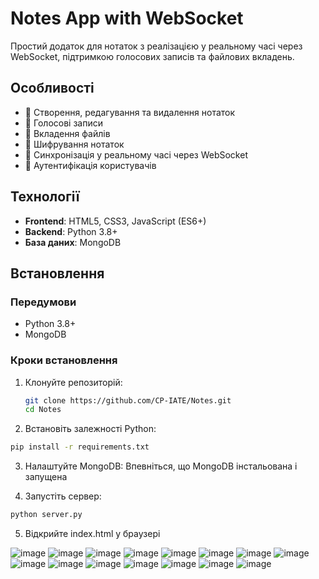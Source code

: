 # Notes App with WebSocket

Простий додаток для нотаток з реалізацією у реальному часі через WebSocket, підтримкою голосових записів та файлових вкладень.

## Особливості
- 📝 Створення, редагування та видалення нотаток
- 🎤 Голосові записи
- 📎 Вкладення файлів
- 🔐 Шифрування нотаток
- 🔄 Синхронізація у реальному часі через WebSocket
- 👤 Аутентифікація користувачів

## Технології
- **Frontend**: HTML5, CSS3, JavaScript (ES6+)
- **Backend**: Python 3.8+
- **База даних**: MongoDB
  
## Встановлення

### Передумови
- Python 3.8+
- MongoDB

### Кроки встановлення
1. Клонуйте репозиторій:
   ```bash
   git clone https://github.com/CP-IATE/Notes.git
   cd Notes
   ```
2. Встановіть залежності Python:

  ```bash
  pip install -r requirements.txt
  ```
3. Налаштуйте MongoDB:
Впевніться, що MongoDB інстальована і запущена

4. Запустіть сервер:

  ```bash
  python server.py
  ```
5. Відкрийте index.html у браузері


![image](https://github.com/user-attachments/assets/e9ef23a4-a500-4ac1-a37d-b0a56e138089)
![image](https://github.com/user-attachments/assets/be2df19a-9e2d-4491-9734-a0d487373875)
![image](https://github.com/user-attachments/assets/6faaa4d8-ecdc-4d6a-9ca3-cf6d9506899d)
![image](https://github.com/user-attachments/assets/1ab51521-d021-4aa4-a2b8-9650e542349f)
![image](https://github.com/user-attachments/assets/494d5c86-a859-4c58-a673-3b426ef1b52f)
![image](https://github.com/user-attachments/assets/65da6b99-d9e2-4101-be9e-eb9ab1098ce2)
![image](https://github.com/user-attachments/assets/e0027678-de3b-498b-a34f-50a3ea172396)
![image](https://github.com/user-attachments/assets/9cc21050-1e56-4b8e-aa94-0a9123bc906f)
![image](https://github.com/user-attachments/assets/77d13371-019d-4410-8afd-a9277b589e3f)
![image](https://github.com/user-attachments/assets/1d1f10a5-9e9f-484e-aa14-4bacaad4de94)
![image](https://github.com/user-attachments/assets/2561df14-bb27-4124-80e0-f56a6ca1bd34)
![image](https://github.com/user-attachments/assets/e882724a-76ca-4e40-b50c-6c88cfd69b51)
![image](https://github.com/user-attachments/assets/4d46788e-bea6-4598-89ab-27d740fb7314)
![image](https://github.com/user-attachments/assets/8f1d8f1a-72b6-4b37-be8b-143966b68759)
![image](https://github.com/user-attachments/assets/cfe9da55-a3c0-426c-bfd1-dbb72baf7b3f)


